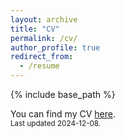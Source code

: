 ```yaml
---
layout: archive
title: "CV"
permalink: /cv/
author_profile: true
redirect_from:
  - /resume
---
```


{% include base_path %}

You can find my CV [here](https://erfanahar.github.io/assets/CV.pdf).<br><small>Last updated 2024-12-08.
